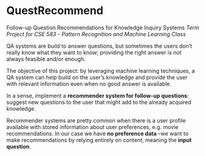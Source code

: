 # QuestRecommend
Follow-up Question Recommendations for Knowledge Inquiry Systems
*Term Project for CSE 583 - Pattern Recognition and Machine Learning Class*

QA systems are build to answer questions, but sometimes the users don’t really know what they want to know; providing the right answer is not always feasible and/or enough. 

The objective of this project: by leveraging machine learning techniques, a QA system can help build on the user’s knowledge and provide the user with relevant information even when no good answer is available. 

In a sense, implement a **recommender system for follow-up questions**: suggest new questions to the user that might add to the already acquired knowledge.

Recommender systems are pretty common when there is a user profile available with stored information about user preferences, e.g. movie recommendations. In our case we have **no preference data** –we want to make recommendations by relying entirely on content, meaning the **input question**.
